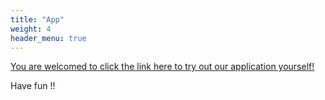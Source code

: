 ```yaml
---
title: "App"
weight: 4
header_menu: true
---
```


[You are welcomed to click the link here to try out our application yourself!](https://vrshiny.shinyapps.io/vrshiny/)

Have fun !!


